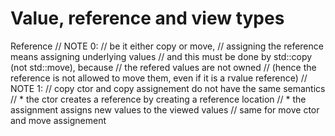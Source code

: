 Value, reference and view types
===============================
Reference
    // NOTE 0: 
    //   be it either copy or move,
    //   assigning the reference means assigning underlying values
    //   and this must be done by std::copy (not std::move), because
    //   the refered values are not owned
    //   (hence the reference is not allowed to move them, even if it is a rvalue reference)
    // NOTE 1:
    //   copy ctor and copy assignement do not have the same semantics
    //     * the ctor creates a reference by creating a reference location
    //     * the assignment assigns new values to the viewed values
    //   same for move ctor and move assignement
